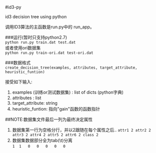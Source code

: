 #id3-py

id3 decision tree using python

调用ID3算法的主函数是run.py中的 run_app。

###运行(暂时只支持python2.7)  
`python run.py train.dat test.dat`  
或者使用ori数据集  
`python run.py train-ori.dat test-ori.dat`


###数据格式  
`create_decision_tree(examples, attributes, target_attribute, heuristic_funtion)`

接受如下输入:

1. examples (训练or测试数据集) : list of dicts (python字典)
2. attributes : list
3. target_attribute: string
4. heuristic_funtion:  指向"gain"函数的函数指针  

##NOTE:数据集文件最后一列为最终决定属性

1. 数据集第一行为空格分行，并以2跟随在每个属性之后..
`attr1 2 attr2 2 attr3 2 attr4 2 attr5 2 attr6 2 class 2`
2. 数据集数据部分全为tab(\t)分离  
`1	1	0	0	0	0	0`
